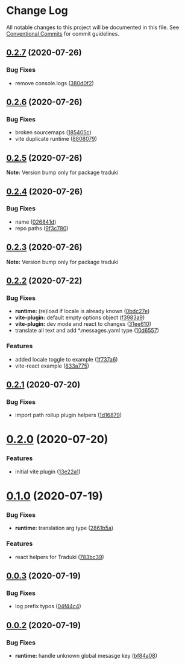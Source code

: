 # Change Log

All notable changes to this project will be documented in this file.
See [Conventional Commits](https://conventionalcommits.org) for commit guidelines.

## [0.2.7](https://github.com/havelaer/traduki/compare/v0.2.6...v0.2.7) (2020-07-26)


### Bug Fixes

* remove console.logs ([380d0f2](https://github.com/havelaer/traduki/commit/380d0f20c648b587067325a55f65a10bb390692f))





## [0.2.6](https://github.com/havelaer/traduki/compare/v0.2.5...v0.2.6) (2020-07-26)


### Bug Fixes

* broken sourcemaps ([185405c](https://github.com/havelaer/traduki/commit/185405c7b06754f6fde2c0d91f708d8f3d896c23))
* vite duplicate runtime ([8808079](https://github.com/havelaer/traduki/commit/880807970a9cb14177af02447820ea6fc76614f6))





## [0.2.5](https://github.com/havelaer/traduki/compare/v0.2.4...v0.2.5) (2020-07-26)

**Note:** Version bump only for package traduki





## [0.2.4](https://github.com/havelaer/traduki/compare/v0.2.3...v0.2.4) (2020-07-26)


### Bug Fixes

* name ([026841d](https://github.com/havelaer/traduki/commit/026841d9f6ef1eaf84b5d7e54093b7076cb1e93a))
* repo paths ([9f3c780](https://github.com/havelaer/traduki/commit/9f3c7801933e2f60f01387917f3f29f845559ef1))





## [0.2.3](https://github.com/havelaer/traduki/compare/v0.2.2...v0.2.3) (2020-07-26)

**Note:** Version bump only for package traduki





## [0.2.2](https://github.com/havelaer/traduki/compare/v0.2.1...v0.2.2) (2020-07-22)


### Bug Fixes

* **runtime:** (re)load if locale is already known ([0bdc27e](https://github.com/havelaer/traduki/commit/0bdc27e2768d7fa89cdc471afb8bf1449a18811d))
* **vite-plugin:** default empty options object ([f3983a9](https://github.com/havelaer/traduki/commit/f3983a9586a699b96dfd5d27cd16ad1450c19251))
* **vite-plugin:** dev mode and react to changes ([31ee610](https://github.com/havelaer/traduki/commit/31ee61001647c3721d433e7ec4e9b1079e608db0))
* translate all text and add *.messages.yaml type ([10d6557](https://github.com/havelaer/traduki/commit/10d65571da97043e29d7638ec7e14e1abcf97146))


### Features

* added locale toggle to example ([1f737a6](https://github.com/havelaer/traduki/commit/1f737a69b7bca799583b47a6797cb46abbb0cd5f))
* vite-react example ([833a775](https://github.com/havelaer/traduki/commit/833a77587243bde2fdd9cdb39c659c191dcfb4fa))





## [0.2.1](https://github.com/havelaer/traduki/compare/v0.2.0...v0.2.1) (2020-07-20)


### Bug Fixes

* import path rollup plugin helpers ([1d16879](https://github.com/havelaer/traduki/commit/1d168793f283a54d28152531d911e9227fcc6853))





# [0.2.0](https://github.com/havelaer/traduki/compare/v0.1.0...v0.2.0) (2020-07-20)


### Features

* initial vite plugin ([13e22a1](https://github.com/havelaer/traduki/commit/13e22a15a9483e15dff79c29156ca5a2c7e67cb6))





# [0.1.0](https://github.com/havelaer/traduki/compare/v0.0.3...v0.1.0) (2020-07-19)


### Bug Fixes

* **runtime:** translation arg type ([2861b5a](https://github.com/havelaer/traduki/commit/2861b5a69ed95b4d231913385bc234ab7e5fa2ca))


### Features

* react helpers for Traduki ([783bc39](https://github.com/havelaer/traduki/commit/783bc39dd56eb1abba600046bce875f607ed8def))





## [0.0.3](https://github.com/havelaer/traduki/compare/v0.0.2...v0.0.3) (2020-07-19)


### Bug Fixes

* log prefix typos ([04f44c4](https://github.com/havelaer/traduki/commit/04f44c4476fd67adedb7eac73c0491999dd2fda4))





## [0.0.2](https://github.com/havelaer/traduki/compare/v0.0.1...v0.0.2) (2020-07-19)


### Bug Fixes

* **runtime:** handle unknown global mesasge key ([bf84a08](https://github.com/havelaer/traduki/commit/bf84a080957bc4b745d6963d36286c6ed38b5402))
